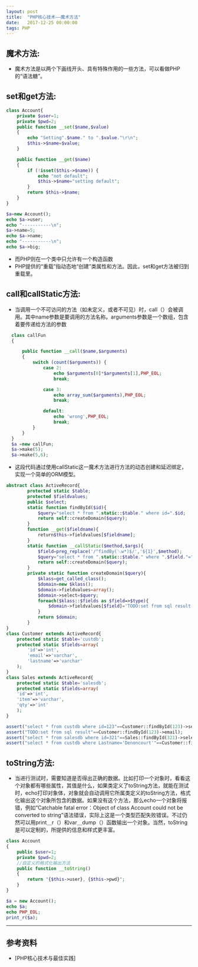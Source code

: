 ```yaml
---
layout: post
title:  "PHP核心技术——魔术方法"
date:   2017-12-25 00:00:00
tags: PHP
---
```


## 魔术方法:
- 魔术方法是以两个下画线开头、具有特殊作用的一些方法，可以看做PHP的“语法糖”。

## set和get方法:

```php
class Account{
    private $user=1;
    private $pwd=2;
    public function __set($name,$value)
    {
        echo "Setting".$name." to ".$value."\r\n";
        $this->$name=$value;
    }

    public function __get($name)
    {
        if (!isset($this->$name)) {
            echo "not default";
            $this->$name="setting default";
        }
        return $this->$name;
    }
}

$a=new Account();
echo $a->user;
echo "-----------\n";
$a->name=5;
echo $a->name;
echo "-----------\n";
echo $a->big;
```
- 而PHP则在一个类中只允许有一个构造函数
- PHP提供的“重载”指动态地“创建”类属性和方法。因此，set和get方法被归到重载里。

## call和callStatic方法:
-  当调用一个不可访问的方法（如未定义，或者不可见）时，call（）会被调用。其中name参数是要调用的方法名称。arguments参数是一个数组，包含着要传递给方法的参数

```php
  class callFun
  {

      public function __call($name,$arguments)
      {
          switch (count($arguments)) {
              case 2:
                  echo $arguments[0]*$arguments[1],PHP_EOL;
                  break;

              case 3:
                  echo array_sum($arguments),PHP_EOL;
                  break;

              default:
                  echo 'wrong',PHP_EOL;
                  break;
          }
      }
  }
  $a =new callFun;
  $a->make(5);
  $a->make(5,6);

```

- 这段代码通过使用callStatic这一魔术方法进行方法的动态创建和延迟绑定，实现一个简单的ORM模型。

```php
abstract class ActiveRecord{
        protected static $table;
        protected $fieldvalues;
        public $select;
        static function findById($id){
            $query="select * from ".static::$table." where id=".$id;
            return self::createDomain($query);
        }
        function __get($fieldname){
            return$this->fieldvalues[$fieldname];
        }
        static function __callStatic($method,$args){
            $field=preg_replace('/^findBy(＼w*)$/','${1}',$method);
            $query="select * from ".static::$table." where ".$field."=".$args[0];
            return self::createDomain($query);
        }
        private static function createDomain($query){
            $klass=get_called_class();
            $domain=new $klass();
            $domain->fieldvalues=array();
            $domain->select=$query;
            foreach($klass::$fields as $field=>$type){
                $domain->fieldvalues[$field]='TODO:set from sql result';
            }
            return $domain;
        }
}
class Customer extends ActiveRecord{
    protected static $table='custdb';
    protected static $fields=array(
        'id'=>'int',
        'email'=>'varchar',
        'lastname'=>'varchar'
    );
}
class Sales extends ActiveRecord{
    protected static $table='salesdb';
    protected static $fields=array(
    'id'=>'int',
    'item'=>'varchar',
    'qty'=>'int'
    );
}

assert("select * from custdb where id=123"==Customer::findById(123)->select);
assert("TODO:set from sql result"==Customer::findById(123)->email);
assert("select * from salesdb where id=321"==Sales::findById(321)->select);
assert("select * from custdb where Lastname='Denoncourt'"==Customer::findByLastname('Denoncourt')->select);
```

## toString方法:


- 当进行测试时，需要知道是否得出正确的数据。比如打印一个对象时，看看这个对象都有哪些属性，其值是什么，如果类定义了toString方法，就能在测试时，echo打印对象体，对象就会自动调用它所属类定义的toString方法，格式化输出这个对象所包含的数据。如果没有这个方法，那么echo一个对象将报错，例如“Catchable fatal error：Object of class Account could not be converted to string”语法错误，实际上这是一个类型匹配失败错误。不过仍然可以用print＿r（）和var＿dump（）函数输出一个对象。当然，toString是可以定制的，所提供的信息和样式更丰富。

```php
class Account
{
    public $user=1;
    private $pwd=2;
    //自定义的格式化输出方法
    public function __toString()
    {
        return "{$this->user}, {$this->pwd}";
    }
}

$a = new Account();
echo $a;
echo PHP_EOL;
print_r($a);
```

---

## 参考资料

* [PHP核心技术与最佳实践]
